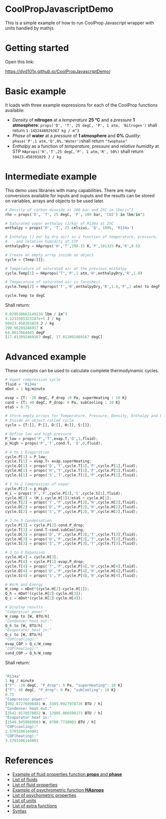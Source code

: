 # CoolPropJavascriptDemo
This is a simple example of how to run CoolProp Javascript wrapper with units handled by mathjs

# Getting started

Open this link:

https://dvd101x.github.io/CoolPropJavascriptDemo/

# Basic example

It loads with three example expressions for each of the CoolProp functions available:

* *Density* of **nitrogen** at a *temperature* **25 °C** and a *pressure* **1 atmosphere**: `props('D', 'T', 25 degC, 'P', 1 atm, 'Nitrogen')` shall return `1.1452448929367 kg / m^3`
* *Phase* of **water** at a *pressure* of **1 atmosphere** and **0%** *Quality*: `phase('P',1 atm,'Q',0%,'Water')`shall return `"twophase"`
* *Enthalpy* as a function of *temperature*, *pressure* and *relative humidity* at STP `HAprops('H','T',25 degC,'P', 1 atm,'R', 50%)` shall return `50423.450391029 J / kg`

# Intermediate example

This demo uses libraries with many capabilities. There are many conversions available for inputs and ouputs and the results can be stored on variables, arrays and objects to be used later.

``` python
# Density of carbon dioxide at 100 bar and 25C in lbm/in^3
rho = props('D', 'T', 25 degC, 'P', 100 bar, 'CO2') in lbm/in^3

# Saturated vapor enthalpy [J/kg] of R134a at 25C
enthalpy = props('H', 'T', 25 celsius, 'Q', 100%, 'R134a')

# Enthalpy (J per kg dry air) as a function of temperature, pressure,
#    and relative humidity at STP
enthalpyDry = HAprops('H','T',298.15 K,'P',101325 Pa,'R',0.5)

# Create an empty array inside an object
cycle = {Temp:[]};

# Temperature of saturated air at the previous enthalpy
cycle.Temp[1] = HAprops('T','P',1 atm,'H',enthalpyDry,'R',1.0)

# Temperature of saturated air in farenheit
cycle.Temp[2] = HAprops('T','H',enthalpyDry,'R',1.0,'P',1 atm) to degF

cycle.Temp to degC
```
Shall return:
```javascript
0.029538663149234 lbm / in^3
4.1233395323187e+5 J / kg
50423.450391029 J / kg
290.96209246917 K
64.0617664445 degF
[17.812092469167 degC, 17.812092469167 degC]
```

# Advanced example

These concepts can be used to calculate complete thermodyinamic cycles.

``` python
# Vapor compression cycle
fluid = 'R134a'
mDot = 1 kg/minute

evap = {T: -20 degC, P_drop :0 Pa, superHeating : 10 K}
cond = {T: 40 degC, P_drop: 0 Pa, subCooling : 10 K}
etaS = 0.75

# Store empty arrays for Temperature, Pressure, Density, Enthalpy and Entropy
# Inside an object called cycle
cycle = {T:[], P:[], D:[], H:[], S:[]};

# Define low and high pressure
P_low = props('P','T',evap.T,'Q',1,fluid);
p_High = props('P','T',cond.T, 'Q',0,fluid);

# 4 to 1 Evaporation
cycle.P[1] = P_low;
cycle.T[1] = evap.T+ evap.superHeating;
cycle.D[1] = props('D','T',cycle.T[1],'P',cycle.P[1],fluid);
cycle.H[1] = props('H','T',cycle.T[1],'P',cycle.P[1],fluid);
cycle.S[1] = props('S','T',cycle.T[1],'P',cycle.P[1],fluid);

# 1 to 2 Compression of vapor
cycle.P[2] = p_High;
H_i = props('H','P',cycle.P[2],'S',cycle.S[1],fluid);
cycle.H[2] = (H_i-cycle.H[1])/etaS + cycle.H[1];
cycle.T[2] = props('T','P',cycle.P[2],'H',cycle.H[2],fluid);
cycle.D[2] = props('D','P',cycle.P[2],'H',cycle.H[2],fluid);
cycle.S[2] = props('S','P',cycle.P[2],'H',cycle.H[2],fluid);

# 2 to 3 Condensation
cycle.P[3] = cycle.P[2]-cond.P_drop;
cycle.T[3] = cond.T-cond.subCooling;
cycle.D[3] = props('D','P',cycle.P[3],'T',cycle.T[3],fluid);
cycle.H[3] = props('H','P',cycle.P[3],'T',cycle.T[3],fluid);
cycle.S[3] = props('S','P',cycle.P[3],'T',cycle.T[3],fluid);

# 3 to 4 Expansion
cycle.H[4] = cycle.H[3];
cycle.P[4] = cycle.P[1]-evap.P_drop;
cycle.T[4] = props('T','P',cycle.P[4],'H',cycle.H[4],fluid);
cycle.D[4] = props('D','P',cycle.P[4],'H',cycle.H[4],fluid);
cycle.S[4] = props('S','P',cycle.P[4],'H',cycle.H[4],fluid);

# Work and Energy
W_comp = mDot*(cycle.H[2]-cycle.H[1]);
Q_h = mDot*(cycle.H[2]-cycle.H[3]);
Q_c = mDot*(cycle.H[1]-cycle.H[4]);

# Display results
"Compressor power:"
W_comp to [W, BTU/h]
"Condenser heat out:"
Q_h to [W, BTU/h]
"Evaporator heat in:"
Q_c to [W, BTU/h]
"COP(cooling):"
evap_COP = Q_c/W_comp
"COP(heating):"
cond_COP = Q_h/W_comp
```
Shall return:

``` javascript
 
"R134a"
1 kg / minute
{"T": -20 degC, "P_drop": 0 Pa, "superHeating": 10 K}
{"T": 40 degC, "P_drop": 0 Pa, "subCooling": 10 K}
0.75
"Compressor power:"
[992.07276890481 W, 3385.0927978726 BTU / h]
"Condenser heat out:"
[3542.0178578852 W, 12085.866598173 BTU / h]
"Evaporator heat in:"
[2549.9450889803 W, 8700.7738003 BTU / h]
"COP(cooling):"
2.5703206144801
"COP(heating):"
3.5703206144801
```

# References

* [Example of fluid properties function **props** and **phase**](http://coolprop.sourceforge.net/coolprop/HighLevelAPI.html#high-level-api)
* [List of fluids](http://coolprop.sourceforge.net/fluid_properties/PurePseudoPure.html#list-of-fluids)
* [List of fluid properties](http://www.coolprop.org/coolprop/HighLevelAPI.html#table-of-string-inputs-to-propssi-function)
* [Example of psychrometric function **HAprops**](http://coolprop.sourceforge.net/fluid_properties/HumidAir.html#sample-hapropssi-code)
* [List of psychometric properties](http://coolprop.sourceforge.net/fluid_properties/HumidAir.html#table-of-inputs-outputs-to-hapropssi)
* [List of units](https://mathjs.org/docs/datatypes/units.html#reference)
* [List of extra functions](https://mathjs.org/docs/reference/functions.html)
* [Syntax](https://mathjs.org/docs/expressions/syntax.html)
